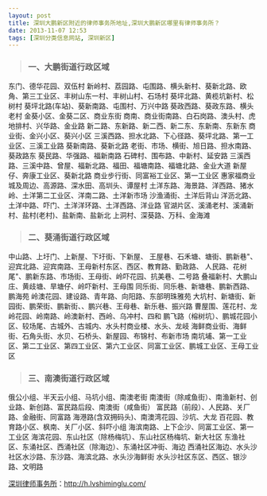 ```yaml
---
layout: post
title: 深圳大鹏新区附近的律师事务所地址,深圳大鹏新区哪里有律师事务所？
date: 2013-11-07 12:53
tags: [深圳分类信息网站, 深圳新区]
---
```

<blockquote>
<h3>一、大鹏街道行政区域</h3>
</blockquote>
东门、德华花园、双伍村
新岭村、荔园路、屯围路、横头新村、葵新北路、欧角、第三工业区、丰树山东一村、丰树山村、石场村
葵坪北路、黄榄坑新村、松树村
葵坪北路(车站)、葵新南路、屯围村、万兴中路
葵政西路、葵政东路、横头老村
金葵小区、金葵二区、商业东街
商南、商业街南路、白石岗路、澳头村、虎地排村、兴华路、金业路
新二路、东新路、新二西、新二东、东新南、东新东
商业街、金兴小区、葵兴小区
三溪西路、担水北路、下心径路、葵坪北路、第一工业区、三溪工业路
葵新南路、葵新北路
老街、市场、横街、旭日路、担水南路、葵政路东
葵民路、华强路、福新南路
石碑村、围布路、中新村、延安路
三溪西路、三溪中路、曾屋、福新北路、福田、福塘南路、福塘北路、金业大道
新屋仔、奔康工业区、葵新北路
商业步行街、同富裕工业区、第一工业区
惠家福商业城及周边、高源路、深水田、高圳头、谭屋村
土洋东路、海景路、洋西路、猪水岭、土洋第二工业区、洋南二路、土洋新市场
沙渔涌街、土洋后背山
洋沥北路、土洋中路、吓门、土洋洋环路、土洋西路、洋业路
官湖片区、溪涌老村、溪涌新村、盐村(老村)、盐新南、盐新北
上洞村、深葵路、万科、金海滩
<blockquote>
<h3>二、葵涌街道行政区域</h3>
</blockquote>
中山路、上圩门、上新屋、下圩街、下新屋、
王屋巷、石禾塘、塘街、鹏新巷"、迎宾北路、迎宾南路、王母新村东区、西区、教育路、勤政路、
人民路、花树尾"、鹏新东路、市场街、王母街、岭吓花园、抗美巷、二号路
叠福新村、大鹏山庄、黄歧塘、旱塘仔、岭吓新村、王母围
同乐街、同乐巷、新塘巷、鹏新西路、鹏海苑
岭澳花园、建设路、青年路、向阳路、东部明珠雅苑
大坑村、新塘街、新园街、鹏荣街、鹏新街、、鹏兴巷、王母巷、新乐巷、振兴路
曹屋围、莲花村、龙岭花园、岭南路、岭澳新村、西岭、乌冲村、四和
鹏飞路（榕树坑）、鹏城花园小区、较场尾、古城外、古城内、水头村商业楼、水头、龙岐
海鲜商业街、海鲜街、石角头街、水贝、石桥头、新屋园、布锦村、布新市场
南坑埔、第一工业区、第二工业区、第四工业区、第六工业区、同富工业区、鹏城工业区、王母工业区
<blockquote>
<h3>三、南澳街道行政区域</h3>
</blockquote>
俄公小组、半天云小组、马坑小组、南澳老街
南澳街（除咸鱼街）、南渔新村、创业路、新创路、富民路后段、南澳街（咸鱼街）
富民路（前段）、人民路、关厂路、金融街、同富路
海港路(含双拥码头)、南澳湾花园、沙坑、大龙
百花园、教育路小区、枫南、关厂小区、斜吓小组
海滨南路、上下企沙、同富工业区、第一工业区
海滨花园、东山社区（除杨梅坑）、东山社区杨梅坑、新大社区
东渔社区、东涌社区、西涌社区（除海边）、东涌社区冲街、海边
西涌社区海边、水头沙社区水沙路、东沙路、海滨北路、水头沙海鲜街
水头沙社区东区、西区、银沙路、文明路

<a href="http://h.lvshiminglu.com/">深圳律师事务所</a>：<a href="http://h.lvshiminglu.com/">http://h.lvshiminglu.com/</a>

